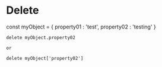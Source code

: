 # Delete

const myObject = {
    	property01 : 'test',
      property02 : 'testing'
    }
    
    delete myObject.property02
    
    or
    
    delete myObject['property02']